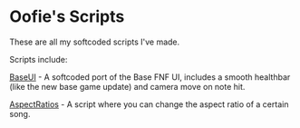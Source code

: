 # Oofie's Scripts


These are all my softcoded scripts I've made.

Scripts include:


[BaseUI](https://github.com/oofienoob/scripts/blob/main/BaseUI.hx) - A softcoded port of the Base FNF UI, includes a smooth healthbar (like the new base game update) and camera move on note hit.

[AspectRatios](https://github.com/oofienoob/scripts/blob/main/AspectRatios.hx) - A script where you can change the aspect ratio of a certain song.